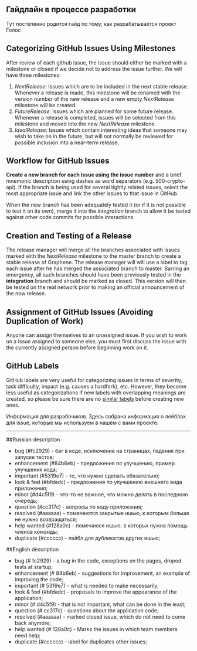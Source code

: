 ## Гайдлайн в процессе разработки
Тут постепенно родится гайд по тому, как разрабатывается проект Голос

## Categorizing GitHub Issues Using Milestones

After review of each github issue, the issue should either be marked with a milestone or closed if we decide not to address the issue further. We will have three milestones:

1. _NextRelease_: Issues which are to be included in the next stable release. Whenever a release is made, this milestone will be renamed with the version number of the new release and a new empty _NextRelease_ milestone will be created.
2. _FutureRelease_: Issues which are planned for some future release. Whenever a release is completed, issues will be selected from this milestone and moved into the new _NextRelease_ milestone.
3. _IdealRelease_: Issues which contain interesting ideas that someone may wish to take on in the future, but will not normally be reviewed for possible inclusion into a near-term release.

## Workflow for GitHub Issues

**Create a new branch for each issue using the issue number** and a brief mnemonic description using dashes as word separators (e.g. 500-crypto-api). If the branch is being used for several tightly related issues, select the most appropriate issue and link the other issues to that issue in GitHub.

When the new branch has been adequately tested it (or if it is not possible to test it on its own), merge it into the _integration_ branch to allow it be tested against other code commits for possible interactions.

## Creation and Testing of a Release

The release manager will merge all the branches associated with issues marked with the _NextRelease_ milestone to the master branch to create a stable release of Graphene. The release manager will will use a label to tag each issue after he has merged the associated branch to master. Barring an emergency, all such branches should have been previously tested in the **integration** branch and should be marked as closed. This version will then be tested on the real network prior to making an official announcement of the new release.

## Assignment of GitHub Issues (Avoiding Duplication of Work)

Anyone can assign themselves to an unassigned issue. If you wish to work on a issue assigned to someone else, you must first discuss the issue with the currently assigned person before beginning work on it.

## GitHub Labels

GitHub labels are very useful for categorizing issues in terms of severity, task difficulty, impact (e.g. causes a hardfork), etc. However, they become less useful as categorizations if new labels with overlapping meanings are created, so please be sure there are no [similar labels](https://github.com/GolosChain/wiki/blob/master/%D0%9B%D0%B5%D0%B9%D0%B1%D0%BB%D1%8B%20%D0%B4%D0%BB%D1%8F%20issue.md) before creating new ones.

Информация для разрабочиков.
Здесь собрана информация о лейблах для issue, которые мы используем в нашем с вами проекте:

***
##Russian description
* bug (#fc2929) - баг в коде, исключение на страницах, падение при запуске тестов;
* enhancement (#84b6eb) - предложения по улучшению, пример улучшения кода;
* important (#5319e7) - то, что нужно сделать обязательно;
* look & feel (#bfdadc) - предложения по улучшению внешнего вида приложения;
* minor (#d4c5f9) - что-то не важное, что можно делать в последнюю очередь;
* question (#cc317c) - вопросы по коду приложения;
* resolved (#aaaaaa) - помечаются закрытые ишью, к которым больше не нужно возвращаться;
* help wanted (#128a0c) - помечаюся ишью, в которых нужна помощь членов команды;
* duplicate (#cccccc) - лейбл для дубликатов других ишью;

##English description
* bug (# fc2929) - a bug in the code, exceptions on the pages, droped tests at startup;
* enhancement (# 84b6eb) - suggestions for improvement, an example of improving the code;
* important (# 5319e7) - what is needed to make necessarily;
* look & feel (#bfdadc) - proposals to improve the appearance of the application;
* minor (# d4c5f9) - that is not important, what can be done in the least;
* question (# cc317c) - questions about the application code;
* resolved (#aaaaaa) - marked closed issue, which do not need to come back anymore;
* help wanted (# 128a0c) - Marks the issues in which team members need help;
* duplicate (#cccccc) - label for duplicates other issues;
